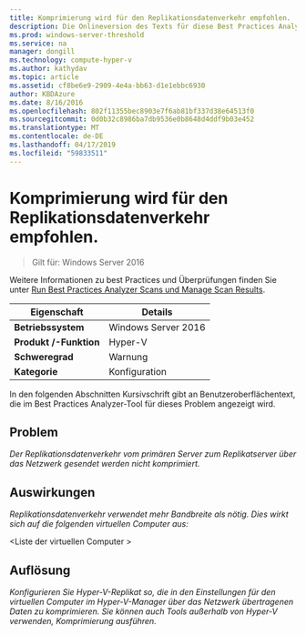 ```yaml
---
title: Komprimierung wird für den Replikationsdatenverkehr empfohlen.
description: Die Onlineversion des Texts für diese Best Practices Analyzer-Regel.
ms.prod: windows-server-threshold
ms.service: na
manager: dongill
ms.technology: compute-hyper-v
ms.author: kathydav
ms.topic: article
ms.assetid: cf8be6e9-2909-4e4a-bb63-d1e1ebbc6930
author: KBDAzure
ms.date: 8/16/2016
ms.openlocfilehash: 802f11355bec8903e7f6ab81bf337d38e64513f0
ms.sourcegitcommit: 0d0b32c8986ba7db9536e0b8648d4ddf9b03e452
ms.translationtype: MT
ms.contentlocale: de-DE
ms.lasthandoff: 04/17/2019
ms.locfileid: "59833511"
---
```

# <a name="compression-is-recommended-for-replication-traffic"></a>Komprimierung wird für den Replikationsdatenverkehr empfohlen.

>Gilt für: Windows Server 2016

Weitere Informationen zu best Practices und Überprüfungen finden Sie unter [Run Best Practices Analyzer Scans und Manage Scan Results](https://go.microsoft.com/fwlink/p/?LinkID=223177).  
  
|Eigenschaft|Details|  
|-|-|  
|**Betriebssystem**|Windows Server 2016|  
|**Produkt /-Funktion**|Hyper-V|  
|**Schweregrad**|Warnung|  
|**Kategorie**|Konfiguration|  
  
In den folgenden Abschnitten Kursivschrift gibt an Benutzeroberflächentext, die im Best Practices Analyzer-Tool für dieses Problem angezeigt wird.  
  
## <a name="issue"></a>Problem  
*Der Replikationsdatenverkehr vom primären Server zum Replikatserver über das Netzwerk gesendet werden nicht komprimiert.*  
  
## <a name="impact"></a>Auswirkungen  
*Replikationsdatenverkehr verwendet mehr Bandbreite als nötig. Dies wirkt sich auf die folgenden virtuellen Computer aus:*  
  
\<Liste der virtuellen Computer >  
  
## <a name="resolution"></a>Auflösung  
*Konfigurieren Sie Hyper-V-Replikat so, die in den Einstellungen für den virtuellen Computer im Hyper-V-Manager über das Netzwerk übertragenen Daten zu komprimieren. Sie können auch Tools außerhalb von Hyper-V verwenden, Komprimierung ausführen.*  
  


